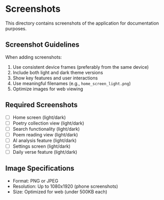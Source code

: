 # Screenshots

This directory contains screenshots of the application for documentation purposes.

## Screenshot Guidelines

When adding screenshots:
1. Use consistent device frames (preferably from the same device)
2. Include both light and dark theme versions
3. Show key features and user interactions
4. Use meaningful filenames (e.g., `home_screen_light.png`)
5. Optimize images for web viewing

## Required Screenshots

- [ ] Home screen (light/dark)
- [ ] Poetry collection view (light/dark)
- [ ] Search functionality (light/dark)
- [ ] Poem reading view (light/dark)
- [ ] AI analysis feature (light/dark)
- [ ] Settings screen (light/dark)
- [ ] Daily verse feature (light/dark)

## Image Specifications

- Format: PNG or JPEG
- Resolution: Up to 1080x1920 (phone screenshots)
- Size: Optimized for web (under 500KB each)
